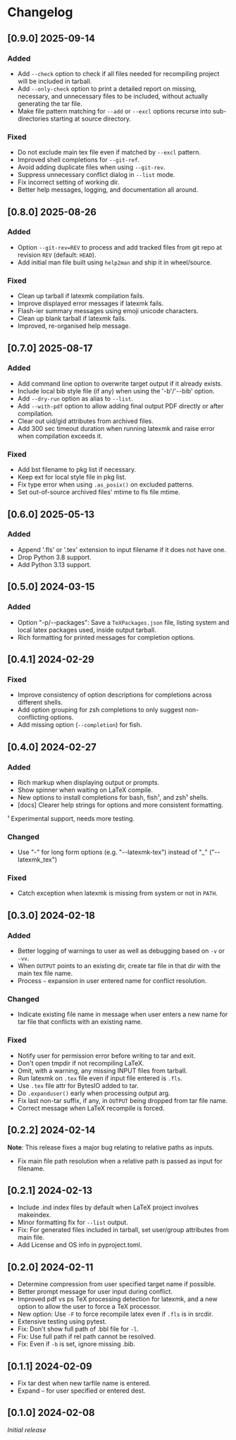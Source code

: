 # Changelog

## [0.9.0] 2025-09-14

### Added

- Add `--check` option to check if all files needed for recompiling project will be included in tarball.
- Add `--only-check` option to print a detailed report on missing, necessary, and unnecessary files to be included, without actually generating the tar file.
- Make file pattern matching for `--add` or `--excl` options recurse into sub-directories starting at source directory.

### Fixed

- Do not exclude main tex file even if matched by `--excl` pattern.
- Improved shell completions for `--git-ref`.
- Avoid adding duplicate files when using `--git-rev`.
- Suppress unnecessary conflict dialog in `--list` mode.
- Fix incorrect setting of working dir.
- Better help messages, logging, and documentation all around.

## [0.8.0] 2025-08-26

### Added

- Option `--git-rev=REV` to process and add tracked files from git repo at revision `REV` (default: `HEAD`).
- Add initial man file built using `help2man` and ship it in wheel/source.
 
### Fixed

- Clean up tarball if latexmk compilation fails.
- Improve displayed error messages if latexmk fails.
- Flash-ier summary messages using emoji unicode characters.
- Clean up blank tarball if latexmk fails.
- Improved, re-organised help message.

## [0.7.0] 2025-08-17

### Added

- Add command line option to overwrite target output if it already exists.
- Include local bib style file (if any) when using the '-b'/'--bib' option.
- Add `--dry-run` option as alias to `--list`.
- Add `--with-pdf` option to allow adding final output PDF directly or after compilation.
- Clear out uid/gid attributes from archived files.
- Add 300 sec timeout duration when running latexmk and raise error when compilation exceeds it.

### Fixed

- Add bst filename to pkg list if necessary.
- Keep ext for local style file in pkg list.
- Fix type error when using `.as_posix()` on excluded patterns.
- Set out-of-source archived files' mtime to fls file mtime.

## [0.6.0] 2025-05-13

### Added

- Append '.fls' or '.tex' extension to input filename if it does not have one.
- Drop Python 3.8 support.
- Add Python 3.13 support.

## [0.5.0] 2024-03-15

### Added

- Option "-p/--packages": Save a `TeXPackages.json` file, listing system and
  local latex packages used, inside output tarball.
- Rich formatting for printed messages for completion options.

## [0.4.1] 2024-02-29

### Fixed

- Improve consistency of option descriptions for completions across different shells.
- Add option grouping for zsh completions to only suggest non-conflicting options.
- Add missing option (`--completion`) for fish.

## [0.4.0] 2024-02-27

### Added

- Rich markup when displaying output or prompts.
- Show spinner when waiting on LaTeX compile.
- New options to install completions for bash, fish¹, and zsh¹ shells.
- [docs] Clearer help strings for options and more consistent formatting.

¹ Experimental support, needs more testing.

### Changed

- Use "-" for long form options (e.g. "--latexmk-tex") instead of "_" ("--latexmk_tex")

### Fixed

- Catch exception when latexmk is missing from system or not in `PATH`.


## [0.3.0] 2024-02-18

### Added

- Better logging of warnings to user as well as debugging based on `-v` or
  `-vv`.
- When `OUTPUT` points to an existing dir, create tar file in that dir with the
  main tex file name.
- Process `~` expansion in user entered name for conflict resolution.

### Changed

- Indicate existing file name in message when user enters a new name for tar
  file that conflicts with an existing name.

### Fixed

- Notify user for permission error before writing to tar and exit. 
- Don't open tmpdir if not recompiling LaTeX.
- Omit, with a warning, any missing INPUT files from tarball.
- Run latexmk on `.tex` file even if input file entered is `.fls`.
- Use `.tex` file attr for BytesIO added to tar.
- Do `.expanduser()` early when processing output arg.
- Fix last non-tar suffix, if any, in `OUTPUT` being dropped from tar file
  name.
- Correct message when LaTeX recompile is forced.


## [0.2.2] 2024-02-14

__Note__: This release fixes a major bug relating to relative paths as inputs.

- Fix main file path resolution when a relative path is passed as input for
  filename.


## [0.2.1] 2024-02-13

- Include .ind index files by default when LaTeX project involves makeindex.
- Minor formatting fix for `--list` output.
- Fix: For generated files included in tarball, set user/group attributes from
  main file.
- Add License and OS info in pyproject.toml.


## [0.2.0] 2024-02-11

- Determine compression from user specified target name if possible.
- Better prompt message for user input during conflict.
- Improved pdf vs ps TeX processing detection for latexmk, and a new option to
  allow the user to force a TeX processor.
- New option: Use `-F` to force recompile latex even if `.fls` is in srcdir.
- Extensive testing using pytest.
- Fix: Don't show full path of .bbl file for `-l`.
- Fix: Use full path if rel path cannot be resolved.
- Fix: Even if `-b` is set, ignore missing .bib.


## [0.1.1] 2024-02-09

- Fix tar dest when new tarfile name is entered.
- Expand `~` for user specified or entered dest.


## [0.1.0] 2024-02-08

_Initial release_
